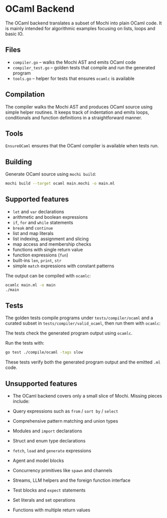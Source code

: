 # OCaml Backend

The OCaml backend translates a subset of Mochi into plain OCaml code.  It is
mainly intended for algorithmic examples focusing on lists, loops and basic IO.

## Files

- `compiler.go` – walks the Mochi AST and emits OCaml code
- `compiler_test.go` – golden tests that compile and run the generated program
- `tools.go` – helper for tests that ensures `ocamlc` is available

## Compilation

The compiler walks the Mochi AST and produces OCaml source using simple helper routines. It keeps track of indentation and emits loops, conditionals and function definitions in a straightforward manner.

## Tools

`EnsureOCaml` ensures that the OCaml compiler is available when tests run.

## Building

Generate OCaml source using `mochi build`:

```bash
mochi build --target ocaml main.mochi -o main.ml
```

## Supported features

- `let` and `var` declarations
- arithmetic and boolean expressions
- `if`, `for` and `while` statements
- `break` and `continue`
- list and map literals
- list indexing, assignment and slicing
- map access and membership checks
- functions with single return value
- function expressions (`fun`)
- built-ins `len`, `print`, `str`
- simple `match` expressions with constant patterns


The output can be compiled with `ocamlc`:

```bash
ocamlc main.ml -o main
./main
```

## Tests

The golden tests compile programs under `tests/compiler/ocaml` and a curated
subset in `tests/compiler/valid_ocaml`, then run them with `ocamlc`:

The tests check the generated program output using `ocamlc`.

Run the tests with:

```bash
go test ./compile/ocaml -tags slow
```

These tests verify both the generated program output and the emitted `.ml` code.

## Unsupported features

- The OCaml backend covers only a small slice of Mochi. Missing pieces include:

- Query expressions such as `from` / `sort by` / `select`
- Comprehensive pattern matching and union types
- Modules and `import` declarations
- Struct and enum type declarations
- `fetch`, `load` and `generate` expressions
- Agent and model blocks
- Concurrency primitives like `spawn` and channels
- Streams, LLM helpers and the foreign function interface
- Test blocks and `expect` statements
- Set literals and set operations
- Functions with multiple return values
